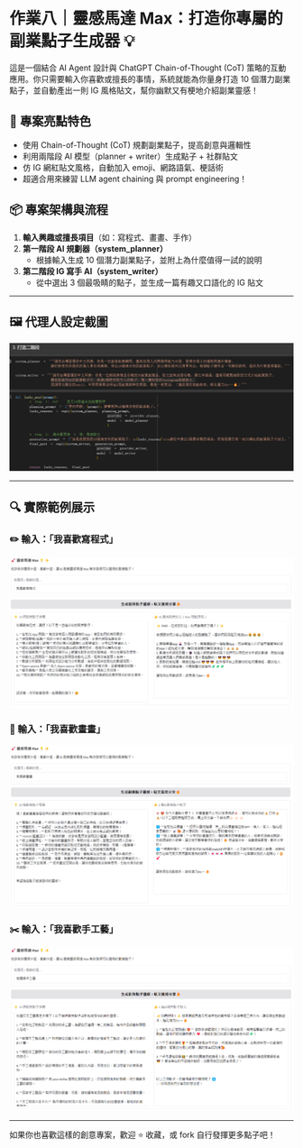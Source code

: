 # 作業八｜靈感馬達 Max：打造你專屬的副業點子生成器 💡

這是一個結合 AI Agent 設計與 ChatGPT Chain-of-Thought (CoT) 策略的互動應用。你只需要輸入你喜歡或擅長的事情，系統就能為你量身打造 10 個潛力副業點子，並自動產出一則 IG 風格貼文，幫你幽默又有梗地介紹副業靈感！

## 🌟 專案亮點特色

- 使用 Chain-of-Thought (CoT) 規劃副業點子，提高創意與邏輯性
- 利用兩階段 AI 模型（planner + writer）生成點子 + 社群貼文
- 仿 IG 網紅貼文風格，自動加入 emoji、網路語氣、梗話術
- 超適合用來練習 LLM agent chaining 與 prompt engineering！

## 📦 專案架構與流程

1. **輸入興趣或擅長項目**（如：寫程式、畫畫、手作）
2. **第一階段 AI 規劃器（system_planner）**
   - 根據輸入生成 10 個潛力副業點子，並附上為什麼值得一試的說明
3. **第二階段 IG 寫手 AI（system_writer）**
   - 從中選出 3 個最吸睛的點子，並生成一篇有趣又口語化的 IG 貼文

---

## 🖼 代理人設定截圖

![alt text](image.png)

---


## 🔍 實際範例展示

### ✏️ 輸入：「我喜歡寫程式」

![alt text](image-1.png)

### 🎨 輸入：「我喜歡畫畫」

![alt text](image-2.png)

### ✂️ 輸入：「我喜歡手工藝」

![alt text](image-3.png)

---
如果你也喜歡這樣的創意專案，歡迎 ⭐ 收藏，或 fork 自行發揮更多點子吧！
